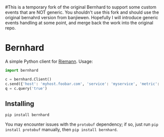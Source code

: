 #This is a temporary fork of the original Bernhard to support some custom events that are NOT generic. You shouldn't use this fork and should use the original bernahrd version from banjiewen. Hopefully I will introduce generic events handling at some point, and merge back the work into the original repo.

# Bernhard

A simple Python client for [Riemann](http://github.com/aphyr/riemann). Usage:

```python
import bernhard

c = bernhard.Client()
c.send({'host': 'myhost.foobar.com', 'service': 'myservice', 'metric': 12})
q = c.query('true')
```

## Installing

```bash
pip install bernhard
```

You may encounter issues with the `protobuf` dependency; if so, just run `pip
install protobuf` manually, then `pip install bernhard`.

